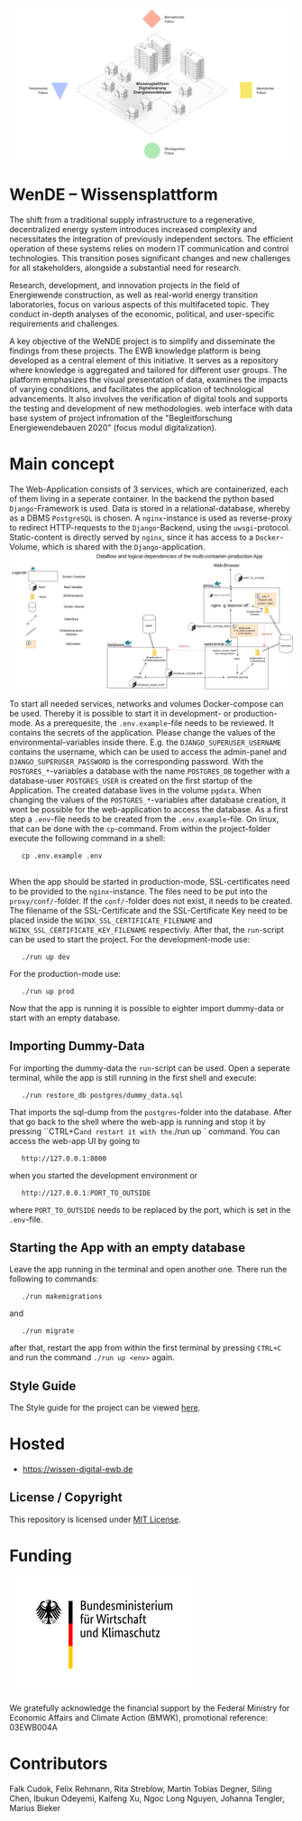 <p align="center">
  <img src="img/wissensplattformLogo.png" width="700">
</p>

# WenDE – Wissensplattform 

The shift from a traditional supply infrastructure to a regenerative, decentralized energy system introduces increased complexity and necessitates the integration of previously independent sectors. The efficient operation of these systems relies on modern IT communication and control technologies. This transition poses significant changes and new challenges for all stakeholders, alongside a substantial need for research.

Research, development, and innovation projects in the field of Energiewende construction, as well as real-world energy transition laboratories, focus on various aspects of this multifaceted topic. They conduct in-depth analyses of the economic, political, and user-specific requirements and challenges.

A key objective of the WeNDE project is to simplify and disseminate the findings from these projects. The EWB knowledge platform is being developed as a central element of this initiative. It serves as a repository where knowledge is aggregated and tailored for different user groups. The platform emphasizes the visual presentation of data, examines the impacts of varying conditions, and facilitates the application of technological advancements. It also involves the verification of digital tools and supports the testing and development of new methodologies.
web interface with data base system of project infromation of the "Begleitforschung Energiewendebauen 2020" (focus modul digitalization).

# Main concept
The Web-Application consists of 3 services, which are containerized, each of them living in a seperate container. In the backend the python based `Django`-Framework is used. Data is stored in a relational-database, whereby as a DBMS `PostgreSQL` is chosen. A `nginx`-instance is used as reverse-proxy to redirect HTTP-requests to the `Django`-Backend, using the `uwsgi`-protocol. Static-content is directly served by `nginx`, since it has access to a `Docker`-Volume, which is shared with the `Django`-application.
![Structure of the Project](./img/dockerComposeDeploymentStructure.png)

To start all needed services, networks and volumes Docker-compose can be used. Thereby it is possible to start it in development- or production-mode. As a prerequesite, the `.env.example`-file needs to be reviewed. It contains the secrets of the application. Please change the values of the environmental-variables inside there. E.g. the `DJANGO_SUPERUSER_USERNAME` contains the username, which can be used to access the admin-panel and `DJANGO_SUPERUSER_PASSWORD` is the corresponding password. With the `POSTGRES_*`-variables a database with the name `POSTGRES_DB` together with a database-user `POSTGRES_USER` is created on the first startup of the Application. The created database lives in the volume `pgdata`. When changing the values of the `POSTGRES_*`-variables after database creation, it wont be possible for the web-application to access the database. 
As a first step a `.env`-file needs to be created from the `.env.example`-file. On linux, that can be done with the `cp`-command. From within the project-folder execute the following command in a shell:
```
   cp .env.example .env
   
```
When the app should be started in production-mode, SSL-certificates need to be provided to the `nginx`-instance. The files need to be put into the `proxy/conf/`-folder. If the `conf/`-folder does not exist, it needs to be created. The filename of the SSL-Certificate and the SSL-Certificate Key need to be placed inside the `NGINX_SSL_CERTIFICATE_FILENAME` and `NGINX_SSL_CERTIFICATE_KEY_FILENAME` respectivly. 
After that, the `run`-script can be used to start the project. For the development-mode use:
```
   ./run up dev
```
For the production-mode use:
```
   ./run up prod
```
Now that the app is running it is possible to eighter import dummy-data or start with an empty database.
## Importing Dummy-Data
For importing the dummy-data the `run`-script can be used. Open a seperate terminal, while the app is still running in the first shell and execute:
```
   ./run restore_db postgres/dummy_data.sql
```
That imports the sql-dump from the `postgres`-folder into the database. After that go back to the shell where the web-app is running and stop it by pressing ``CTRL+C` and restart it with the `./run up <env>` command. You can access the web-app UI by going to 
```
   http://127.0.0.1:8000
```
when you started the development environment or 
```
   http://127.0.0.1:PORT_TO_OUTSIDE
```
where `PORT_TO_OUTSIDE` needs to be replaced by the port, which is set in the `.env`-file.
## Starting the App with an empty database
Leave the app running in the terminal and open another one. There run the following to commands:
```
   ./run makemigrations
```
and 
```
   ./run migrate
```
after that, restart the app from within the first terminal by pressing `CTRL+C` and run the command `./run up <env>` again.
## Style Guide
The Style guide for the project can be viewed [here](./styleGuide.md).

# Hosted 
- https://wissen-digital-ewb.de

## License / Copyright

This repository is licensed under [MIT License](https://mit-license.org/). 


# Funding
![Alt text](./img/BMWi_Logo_2021.svg)

We gratefully acknowledge the financial support by the Federal Ministry for Economic Affairs and Climate Action (BMWK), promotional reference: 03EWB004A 

# Contributors
Falk Cudok, Felix Rehmann, Rita Streblow, Martin Tobias Degner, Siling Chen, Ibukun Odeyemi, Kaifeng Xu, Ngoc Long Nguyen, Johanna Tengler, Marius Bieker


